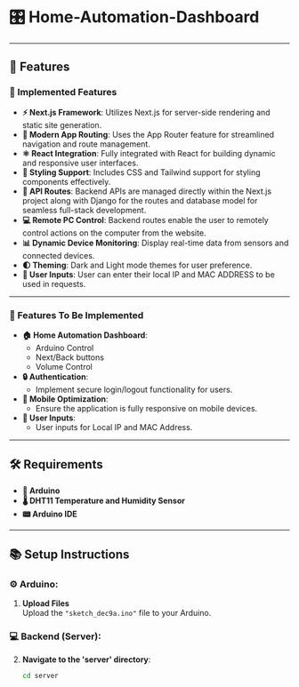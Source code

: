# 🎛️ Home-Automation-Dashboard

---

## 🌟 Features

### 🚀 Implemented Features
- **⚡ Next.js Framework**: Utilizes Next.js for server-side rendering and static site generation.
- **🧭 Modern App Routing**: Uses the App Router feature for streamlined navigation and route management.
- **⚛️ React Integration**: Fully integrated with React for building dynamic and responsive user interfaces.
- **🎨 Styling Support**: Includes CSS and Tailwind support for styling components effectively.
- **🔗 API Routes**: Backend APIs are managed directly within the Next.js project along with Django for the routes and database model for seamless full-stack development.
- **💻 Remote PC Control**: Backend routes enable the user to remotely control actions on the computer from the website.
- **📊 Dynamic Device Monitoring**: Display real-time data from sensors and connected devices.
- **🌓 Theming**: Dark and Light mode themes for user preference.
- **📝 User Inputs**: User can enter their local IP and MAC ADDRESS to be used in requests.

---

### 🚧 Features To Be Implemented
- **🏠 Home Automation Dashboard**:
  - Arduino Control
  - Next/Back buttons
  - Volume Control
- **🔒 Authentication**:
  - Implement secure login/logout functionality for users.
- **📱 Mobile Optimization**:
  - Ensure the application is fully responsive on mobile devices.
- **📝 User Inputs**:
  - User inputs for Local IP and MAC Address.

---

## 🛠️ Requirements
- **🔌 Arduino**
- **🌡️ DHT11 Temperature and Humidity Sensor**
- **📟 Arduino IDE**

---

## 📚 Setup Instructions

### ⚙️ Arduino:
1. **Upload Files**  
   Upload the `"sketch_dec9a.ino"` file to your Arduino.

### 💻 Backend (Server):
2. **Navigate to the 'server' directory**:
   ```bash
   cd server
